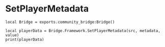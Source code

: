 # SetPlayerMetadata

```
local Bridge = exports.community_bridge:Bridge()

local playerData = Bridge.Framework.SetPlayerMetadata(src, metadata, value)
print(playerData)
```

